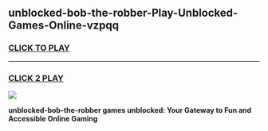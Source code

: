 
## unblocked-bob-the-robber-Play-Unblocked-Games-Online-vzpqq
<h3>
<a href="https://premium76.site?title=unblocked-bob-the-robber&ref=25A">CLICK TO PLAY</a></h3>
<hr>

<h3>
<a href="https://premium76.site?title=unblocked-bob-the-robber&ref=25A">CLICK 2 PLAY</a>
  
</h3>

<a href="https://premium76.site?title=unblocked-bob-the-robber&ref=25A"><img src="https://clearcache.store/games.png"></a>


**unblocked-bob-the-robber games unblocked: Your Gateway to Fun and Accessible Online Gaming**
